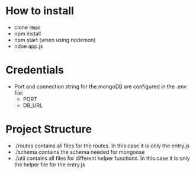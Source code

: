 # How to install
- clone repo
- npm install
- npm start (when using nodemon)
- ndoe app.js

# Credentials
- Port and connection string for the mongoDB are configured in the .env file:
  - PORT
  - DB_URL

# Project Structure
- ./routes contains all files for the routes. In this case it is only the entry.js
- ./schema contains the schema needed for mongoose
- ./util contains all files for different helper functions. In this case it is only the helper file for the entry.js

